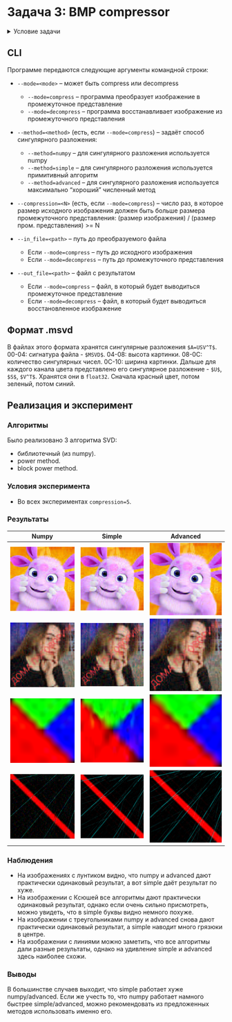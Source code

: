 # Задача 3: BMP compressor
<details>
<summary>Условие задачи</summary>
Часть I

Реализуйте программу на языке Python, которая производит сжатие изображения в формате bmp (24
бита на цвет) с минимизацией потери качества при фиксированном ограничении на размер сжатого
файла, используя теорию малоранговых приближений. Ваша программа должна семантически
распадаться на две единицы логики: формирование промежуточного представления на основе
исходного изображения, а также восстановление, использующее промежуточное представление.
Для хранения промежуточного сжатого представления используйте собственный формат файла; его
размер (включая область метаданных) должен быть в хотя бы в N раз меньше исходного, где N –
настраиваемый параметр. Напишите краткую документацию предложенного вами формата и
приложите её к решению задачи.

Сингулярное разложение реализуйте тремя способами:
- пользуясь стандартными библиотеками
- с помощью самописного примитивного алгоритма
- “максимально хорошим” численным методом, который у вас получится написать

Обратите внимание, что даже в рамках стандартных библиотек Python есть две реализации SVD.
Можно попробовать обратиться к исходному коду, описаниям реализации и исходя из этого
подумать о частных случаях, позволяющих улучшать качество.
Роль примитивного алгоритма могут выполнять, например, степенной метод или какой-то из
описанных в пособии Дж Голуб, Ч. ван Лоун "Матричные вычисления." – Москва: Мир, 1999.

Приведу также пару статей, в которых излагаются современные подходы к решению задачи, но это
вовсе не значит, что вам нужно и даже стоит использовать именно их.
- https://core.ac.uk/download/pdf/82260137.pdf
- https://www.degruyter.com/document/doi/10.1515/jisys-2018-0034/html

Часть II

Подберите достаточно большое изображение, на котором будет (насколько это возможно видна)
разница в сохранности или потере ключевых признаков при его сжатии в одинаковое количество
раз при использовании различных реализаций SVD.
Возможно, эта задача не решится путём подбора изображения. Тогда следует отталкиваться от того,
какие матрицы каким алгоритмом лучше обрабатывать. То есть рассматривать матрицу как
первичный объект, а построенное на его основе изображение — как вторичный. 
</details>

## CLI
Программе передаются следующие аргументы командной строки:

* `--mode=<mode>` – может быть compress или decompress
  * `--mode=compress` – программа преобразует изображение в промежуточное представление
  * `--mode=decompress` – программа восстанавливает изображение из промежуточного представления

* `--method=<method>` (есть, если `--mode=compress`) – задаёт способ сингулярного разложения:
  * `--method=numpy` – для сингулярного разложения используется numpy
  * `--method=simple` – для сингулярного разложения используется примитивный алгоритм
  * `--method=advanced` – для сингулярного разложения используется максимально “хороший” численный метод

* `--compression=<N>` (есть, если `--mode=compress`) – число раз, в которое размер исходного изображения должен быть
  больше размера промежуточного представления: (размер изображения) / (размер пром. представления) >= N

* `--in_file=<path>` – путь до преобразуемого файла
  * Если `--mode=compress` – путь до исходного изображения
  * Если `--mode=decompress` – путь до промежуточного представления

* `--out_file=<path>` – файл с результатом
  * Если `--mode=compress` – файл, в который будет выводиться промежуточное представление
  * Если `--mode=decompress` – файл, в который будет выводиться восстановленное изображение

## Формат .msvd
В файлах этого формата хранятся сингулярные разложения `$A=USV^T$`.
00-04: сигнатура файла - `$MSVD$`.
04-08: высота картинки.
08-0C: количество сингулярных чисел.
0C-10: ширина картинки.
Дальше для каждого канала цвета представлено его сингулярное разложение - `$U$`, `$S$`, `$V^T$`. Хранятся они в `float32`. Сначала красный цвет, потом зеленый, потом синий.

## Реализация и эксперимент

### Алгоритмы
Было реализовано 3 алгоритма SVD:
- библиотечный (из numpy).
- power method.
- block power method.

### Условия эксперимента
- Во всех экспериментах `compression=5`.

### Результаты
| Numpy                                              | Simple                                              | Advanced                                              |
|----------------------------------------------------|-----------------------------------------------------|-------------------------------------------------------|
| ![](images/compressed_images_bmp/first_numpy.bmp)  | ![](images/compressed_images_bmp/first_simple.bmp)  | ![](images/compressed_images_bmp/first_advanced.bmp)  |
| ![](images/compressed_images_bmp/second_numpy.bmp) | ![](images/compressed_images_bmp/second_simple.bmp) | ![](images/compressed_images_bmp/second_advanced.bmp) |
| ![](images/compressed_images_bmp/third_numpy.bmp)  | ![](images/compressed_images_bmp/third_simple.bmp)  | ![](images/compressed_images_bmp/third_advanced.bmp)  |
| ![](images/compressed_images_bmp/fourth_numpy.bmp) | ![](images/compressed_images_bmp/fourth_simple.bmp) | ![](images/compressed_images_bmp/fourth_advanced.bmp) |

### Наблюдения
- На изображениях с лунтиком видно, что numpy и advanced дают практически одинаковый результат, а вот simple даёт результат по хуже.
- На изображении с Ксюшей все алгоритмы дают практически одинаковый результат, однако если очень сильно присмотреть, можно увидеть, что в simple буквы видно немного похуже.
- На изображении с треугольниками numpy и advanced снова дают практически одинаковый результат, а simple наводит много грязюки в центре.
- На изображении с линиями можно заметить, что все алгоритмы дали разные результаты, однако на удивление simple и advanced здесь наиболее схожи.

### Выводы
В большинстве случаев выходит, что simple работает хуже numpy/advanced. Если же учесть то, что numpy работает намного быстрее simple/advanced, можно рекомендовать из предложенных методов использовать именно его.